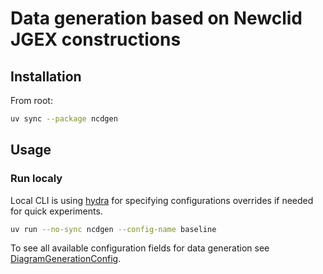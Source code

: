 # Data generation based on Newclid JGEX constructions

## Installation

From root:
```bash
uv sync --package ncdgen
```


## Usage

### Run localy

Local CLI is using [hydra](https://hydra.cc/docs/advanced/override_grammar/basic/) for specifying configurations overrides if needed for quick experiments.

```bash
uv run --no-sync ncdgen --config-name baseline
```

To see all available configuration fields for data generation see [DiagramGenerationConfig](src/ncdgen/generation_configuration.py#L19).
